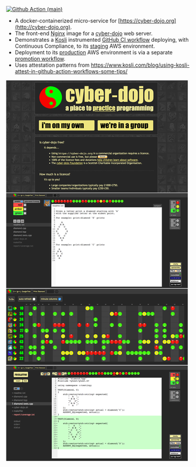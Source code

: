 [![Github Action (main)](https://github.com/cyber-dojo/nginx/actions/workflows/main.yml/badge.svg)](https://github.com/cyber-dojo/nginx/actions)

- A docker-containerized micro-service for [https://cyber-dojo.org](http://cyber-dojo.org).
- The front-end [Nginx](https://www.nginx.com/) image for a [cyber-dojo](http://cyber-dojo.org) web server.
- Demonstrates a [Kosli](https://www.kosli.com/) instrumented [GitHub CI workflow](https://app.kosli.com/cyber-dojo/flows/nginx-ci/trails/) 
  deploying, with Continuous Compliance, to its [staging](https://app.kosli.com/cyber-dojo/environments/aws-beta/snapshots/) AWS environment.
- Deployment to its [production](https://app.kosli.com/cyber-dojo/environments/aws-prod/snapshots/) AWS environment is via a separate [promotion workflow](https://github.com/cyber-dojo/aws-prod-co-promotion).
- Uses attestation patterns from https://www.kosli.com/blog/using-kosli-attest-in-github-action-workflows-some-tips/

![cyber-dojo.org home page](https://github.com/cyber-dojo/cyber-dojo/blob/master/shared/home_page_snapshot.png)

